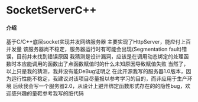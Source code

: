 # SocketServerC++

#### 介绍
基于C/C++底层socket实现并发网络服务器
主要实现了HttpServer，能应付上百并发量
该服务器尚不稳定，服务器运行时有可能会出现(Segmentation fault)错误，目前并未找到错误原因
我猜测是设计漏洞，应该是在调用动态绑定的处理函数时本应能调用的函数出了点函数赋值时的什么未知原因导致赋值失败
当然了，以上只是我的猜测，我并没有能DeBug证明之
在此开源我写的服务器1.0版本，因为运行性能不稳定，我建议对该项目尽量报以参考学习的目的，而非应用于生产环境
后续我会写一个服务器2.0，从设计上避开绑定函数形式存在的的隐性bug，欢迎感兴趣的童鞋参考我写的脏代码

